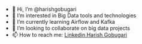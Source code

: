 - 👋 Hi, I’m @harishgobugari
- 👀 I’m interested in Big Data tools and technologies
- 🌱 I’m currently learning Airflow and Kafka
- 💞️ I’m looking to collaborate on big data projects
- 📫 How to reach me: [Linkedin Harish Gobugari
](https://www.linkedin.com/in/harish-gobugari/)
<!---
harishgobugari/harishgobugari is a ✨ special ✨ repository because its `README.md` (this file) appears on your GitHub profile.
You can click the Preview link to take a look at your changes.
--->
